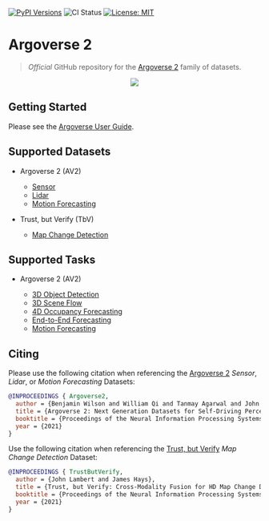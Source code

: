 [![PyPI Versions](https://img.shields.io/pypi/pyversions/av2)](https://pypi.org/project/av2/)
![CI Status](https://github.com/argoai/av2-api/actions/workflows/ci.yml/badge.svg)
[![License: MIT](https://img.shields.io/badge/License-MIT-yellow.svg)](./LICENSE)

# Argoverse 2

> _Official_ GitHub repository for the [Argoverse 2](https://www.argoverse.org) family of datasets.

<p align="center">
  <img src="https://argoverse.github.io/user-guide/assets/157802162-e40098c1-8677-4c16-ac60-e9bbded6badf.avif">
</p>

## Getting Started

Please see the [Argoverse User Guide](https://argoverse.github.io/user-guide/).

## Supported Datasets

- Argoverse 2 (AV2)

  - [Sensor](https://argoverse.github.io/user-guide/datasets/sensor.html)
  - [Lidar](https://argoverse.github.io/user-guide/datasets/lidar.html)
  - [Motion Forecasting](https://argoverse.github.io/user-guide/datasets/motion_forecasting.html)
  
- Trust, but Verify (TbV)
  - [Map Change Detection](https://argoverse.github.io/user-guide/datasets/map_change_detection.html)

## Supported Tasks

- Argoverse 2 (AV2)

  - [3D Object Detection](https://argoverse.github.io/user-guide/tasks/3d_object_detection.html)
  - [3D Scene Flow](https://argoverse.github.io/user-guide/tasks/3d_scene_flow.html)
  - [4D Occupancy Forecasting](https://argoverse.github.io/user-guide/tasks/4d_occupancy_forecasting.html)
  - [End-to-End Forecasting](https://argoverse.github.io/user-guide/tasks/e2e_forecasting.html)
  - [Motion Forecasting](https://argoverse.github.io/user-guide/tasks/motion_forecasting.html)


## Citing

Please use the following citation when referencing the [Argoverse 2](https://datasets-benchmarks-proceedings.neurips.cc/paper/2021/file/4734ba6f3de83d861c3176a6273cac6d-Paper-round2.pdf) _Sensor_, _Lidar_, or _Motion Forecasting_ Datasets:

```BibTeX
@INPROCEEDINGS { Argoverse2,
  author = {Benjamin Wilson and William Qi and Tanmay Agarwal and John Lambert and Jagjeet Singh and Siddhesh Khandelwal and Bowen Pan and Ratnesh Kumar and Andrew Hartnett and Jhony Kaesemodel Pontes and Deva Ramanan and Peter Carr and James Hays},
  title = {Argoverse 2: Next Generation Datasets for Self-Driving Perception and Forecasting},
  booktitle = {Proceedings of the Neural Information Processing Systems Track on Datasets and Benchmarks (NeurIPS Datasets and Benchmarks 2021)},
  year = {2021}
}
```

Use the following citation when referencing the [Trust, but Verify](https://datasets-benchmarks-proceedings.neurips.cc/paper/2021/file/6f4922f45568161a8cdf4ad2299f6d23-Paper-round2.pdf) _Map Change Detection_ Dataset:
```BibTeX
@INPROCEEDINGS { TrustButVerify,
  author = {John Lambert and James Hays},
  title = {Trust, but Verify: Cross-Modality Fusion for HD Map Change Detection},
  booktitle = {Proceedings of the Neural Information Processing Systems Track on Datasets and Benchmarks (NeurIPS Datasets and Benchmarks 2021)},
  year = {2021}
}
```
